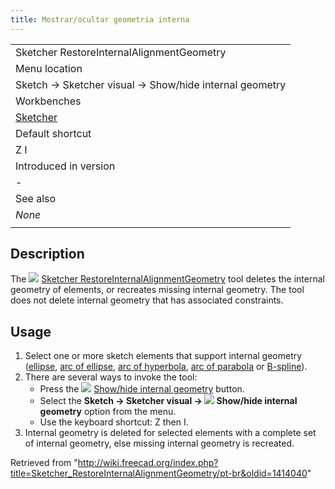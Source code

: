 ```yaml
---
title: Mostrar/ocultar geometria interna
---
```

|  |
| --- |
| Sketcher RestoreInternalAlignmentGeometry |
| Menu location |
| Sketch → Sketcher visual → Show/hide internal geometry |
| Workbenches |
| [Sketcher](/Sketcher_Workbench "Sketcher Workbench") |
| Default shortcut |
| Z I |
| Introduced in version |
| - |
| See also |
| *None* |
|  |

## Description

The ![](/images/Sketcher_RestoreInternalAlignmentGeometry.svg) [Sketcher RestoreInternalAlignmentGeometry](/Sketcher_RestoreInternalAlignmentGeometry "Sketcher RestoreInternalAlignmentGeometry") tool deletes the internal geometry of elements, or recreates missing internal geometry. The tool does not delete internal geometry that has associated constraints.

## Usage

1. Select one or more sketch elements that support internal geometry ([ellipse](/Sketcher_CreateEllipseByCenter "Sketcher CreateEllipseByCenter"), [arc of ellipse](/Sketcher_CreateArcOfEllipse "Sketcher CreateArcOfEllipse"), [arc of hyperbola](/Sketcher_CreateArcOfHyperbola "Sketcher CreateArcOfHyperbola"), [arc of parabola](/Sketcher_CreateArcOfParabola "Sketcher CreateArcOfParabola") or [B-spline](/Sketcher_CreateBSpline "Sketcher CreateBSpline")).
2. There are several ways to invoke the tool:
   * Press the ![](/images/Sketcher_RestoreInternalAlignmentGeometry.svg) [Show/hide internal geometry](/Sketcher_RestoreInternalAlignmentGeometry "Sketcher RestoreInternalAlignmentGeometry") button.
   * Select the **Sketch → Sketcher visual → ![](/images/Sketcher_RestoreInternalAlignmentGeometry.svg) Show/hide internal geometry** option from the menu.
   * Use the keyboard shortcut: Z then I.
3. Internal geometry is deleted for selected elements with a complete set of internal geometry, else missing internal geometry is recreated.

Retrieved from "<http://wiki.freecad.org/index.php?title=Sketcher_RestoreInternalAlignmentGeometry/pt-br&oldid=1414040>"